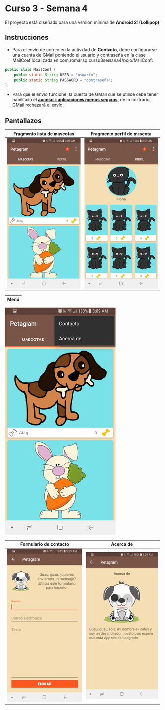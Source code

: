 # Curso 3 - Semana 4

El proyecto está diseñado para una versión mínima de **Android 21 (Lollipop)**

## Instrucciones

* Para el envío de correo en la actividad de **Contacto**, debe configurarse una cuenta de GMail poniendo el usuario y contraseña en la clase MailConf localizada en com.romansg.curso3semana4/pojo/MailConf:

```java
public class MailConf {
    public static String USER = "usuario";
    public static String PASSWORD = "contraseña";
}
```

* Para que el envío funcione, la cuenta de GMail que se utilice debe tener habilitado el [**acceso a aplicaciones menos seguras**](https://myaccount.google.com/lesssecureapps), de lo contrario, GMail rechazará el envío.

## Pantallazos

Fragmento lista de mascotas | Fragmento perfil de mascota
---|---
![Pantalla de inicio](/docs/fragment_lista_mascotas.png) | ![Pantalla de favoritos](/docs/fragment_perfil_mascota.png)

Menú|
---|
![Pantalla de inicio](/docs/menu.png)

Formulario de contacto|Acerca de
-|-
![Pantalla de inicio](/docs/activity_contacto.png) | ![Pantalla de favoritos](/docs/activity_biografia.png)
